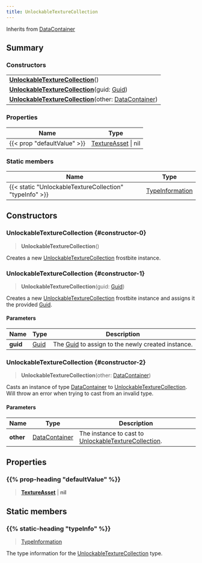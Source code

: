 ```yaml
---
title: UnlockableTextureCollection
---
```


Inherits from 
[DataContainer](/vext/ref/shared/class/datacontainer)

## Summary
### Constructors
| |
| ----------- |
| **[UnlockableTextureCollection](#constructor-0)**() |
| **[UnlockableTextureCollection](#constructor-1)**(guid: [Guid](/vext/ref/shared/class/guid)) |
| **[UnlockableTextureCollection](#constructor-2)**(other: [DataContainer](/vext/ref/shared/class/datacontainer)) |

### Properties
| Name | Type |
| ---- | ---- |
| {{< prop "defaultValue" >}} | [TextureAsset](/vext/ref/fb/textureasset) \| nil |

### Static members
| Name | Type |
| ---- | ---- |
| {{< static "UnlockableTextureCollection" "typeInfo" >}} | [TypeInformation](/vext/ref/shared/class/typeinformation) |

## Constructors
### UnlockableTextureCollection {#constructor-0}
> **UnlockableTextureCollection**()

Creates a new [UnlockableTextureCollection](/vext/ref/fb/unlockabletexturecollection) frostbite instance.

### UnlockableTextureCollection {#constructor-1}
> **UnlockableTextureCollection**(guid: [Guid](/vext/ref/shared/class/guid))

Creates a new [UnlockableTextureCollection](/vext/ref/fb/unlockabletexturecollection) frostbite instance and assigns it the provided [Guid](/vext/ref/shared/class/guid).

#### Parameters
| Name | Type | Description |
| ---- | ---- | ----------- |
| **guid** | [Guid](/vext/ref/shared/class/guid) | The [Guid](/vext/ref/shared/class/guid) to assign to the newly created instance. |

### UnlockableTextureCollection {#constructor-2}
> **UnlockableTextureCollection**(other: [DataContainer](/vext/ref/shared/class/datacontainer))

Casts an instance of type [DataContainer](/vext/ref/shared/class/datacontainer) to [UnlockableTextureCollection](/vext/ref/fb/unlockabletexturecollection). Will throw an error when trying to cast from an invalid type.

#### Parameters
| Name | Type | Description |
| ---- | ---- | ----------- |
| **other** | [DataContainer](/vext/ref/shared/class/datacontainer) | The instance to cast to [UnlockableTextureCollection](/vext/ref/fb/unlockabletexturecollection). |

## Properties
### {{% prop-heading "defaultValue" %}}
> **[TextureAsset](/vext/ref/fb/textureasset)** | **nil**

## Static members
### {{% static-heading "typeInfo" %}}
> [TypeInformation](/vext/ref/shared/class/typeinformation)

The type information for the [UnlockableTextureCollection](/vext/ref/fb/unlockabletexturecollection) type.

